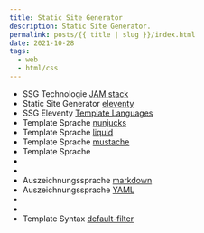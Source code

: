 ```yaml
---
title: Static Site Generator
description: Static Site Generator.
permalink: posts/{{ title | slug }}/index.html
date: 2021-10-28
tags:
  - web
  - html/css
---
```


- SSG Technologie [JAM stack](https://jamstack.org/)
- Static Site Generator [eleventy](https://www.11ty.dev/docs/)
- SSG Eleventy [Template Languages](https://rphunt.github.io/eleventy-walkthrough/template-languages.html)
- Template Sprache [nunjucks](https://mozilla.github.io/nunjucks/templating.html)
- Template Sprache [liquid](https://github.com/Shopify/liquid/wiki/Liquid-for-Designers)
- Template Sprache [mustache](https://mustache.github.io/mustache.5.html)
- Template Sprache []()
- []()
- []()
- Auszeichnungssprache [markdown](https://www.markdownguide.org/basic-syntax/)
- Auszeichnungssprache [YAML](https://learnxinyminutes.com/docs/yaml/)
- []()
- []()
- Template Syntax [default-filter](https://mozilla.github.io/nunjucks/templating.html#default-value-default-boolean)
